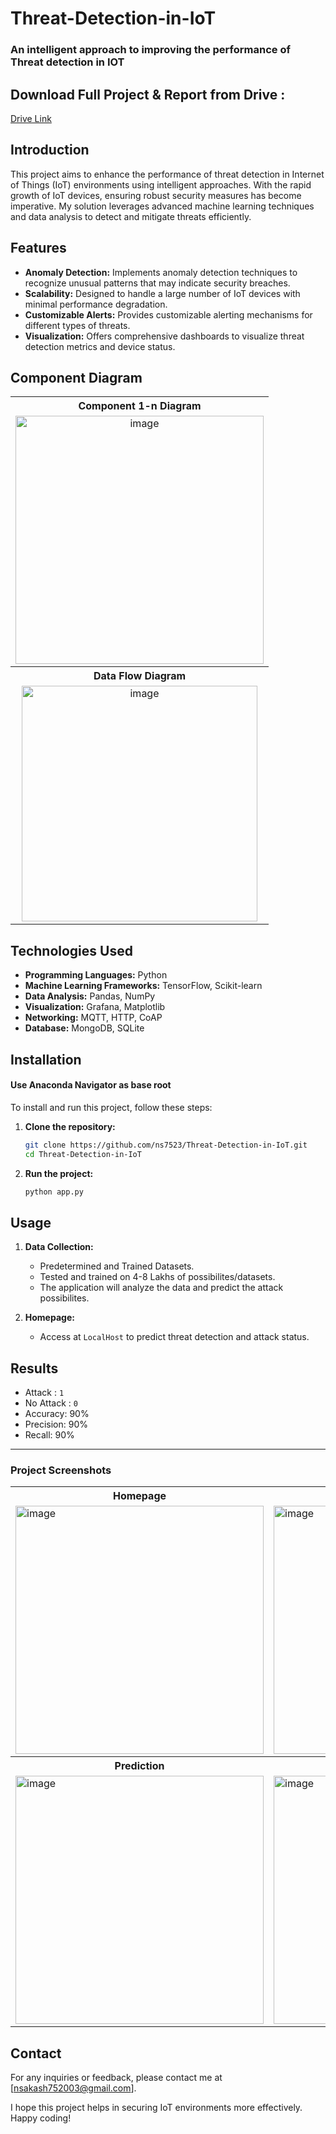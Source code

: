 # Threat-Detection-in-IoT
### An intelligent approach to improving the performance of Threat detection in IOT

## Download  Full Project & Report from Drive : 
  [Drive Link](https://drive.google.com/file/d/1JL_SB7ZA1FG9mH_b_VMA6hgqIiiG2FaW/view?usp=sharing)

## Introduction
This project aims to enhance the performance of threat detection in Internet of Things (IoT) environments using intelligent approaches. With the rapid growth of IoT devices, ensuring robust security measures has become imperative. My solution leverages advanced machine learning techniques and data analysis to detect and mitigate threats efficiently.

## Features
- **Anomaly Detection:** Implements anomaly detection techniques to recognize unusual patterns that may indicate security breaches.
- **Scalability:** Designed to handle a large number of IoT devices with minimal performance degradation.
- **Customizable Alerts:** Provides customizable alerting mechanisms for different types of threats.
- **Visualization:** Offers comprehensive dashboards to visualize threat detection metrics and device status.

## Component Diagram
<table>
  <tr>
    <th>Component 1-n Diagram</th>
  </tr>
  <tr>
    <td align="center"><img width="397" alt="image" src="https://github.com/user-attachments/assets/766100bd-8491-44d7-8314-8cc2cb683987"></td>
  </tr>
   <tr>
    <th>Data Flow Diagram</th>
  </tr>
  <tr>
    <td align="center"><img width="377" alt="image" src="https://github.com/user-attachments/assets/e0669f7e-c903-4baf-a1d9-c444ba54b49a"></td>
  </tr>
</table>

## Technologies Used
- **Programming Languages:** Python
- **Machine Learning Frameworks:** TensorFlow, Scikit-learn
- **Data Analysis:** Pandas, NumPy
- **Visualization:** Grafana, Matplotlib
- **Networking:** MQTT, HTTP, CoAP
- **Database:** MongoDB, SQLite

## Installation
#### Use Anaconda Navigator as base root
To install and run this project, follow these steps:
1. **Clone the repository:**
   ```bash
   git clone https://github.com/ns7523/Threat-Detection-in-IoT.git
   cd Threat-Detection-in-IoT
   ```
2. **Run the project:**
   ```bash
   python app.py
   ```

## Usage
1. **Data Collection:**
   - Predetermined and Trained Datasets.
   - Tested and trained on 4-8 Lakhs of possibilites/datasets.
   - The application will analyze the data and predict the attack possibilites.

2. **Homepage:**
   - Access at `LocalHost` to predict threat detection and attack status.

## Results 
- Attack : `1`
- No Attack : `0`
- Accuracy: 90%
- Precision: 90%
- Recall: 90%
  
---

### Project Screenshots
   <table>
     <tr>
       <th>Homepage</th>
       <th>Sign Up</th>
    </tr>
     <tr>
       <td><img width="397" alt="image" src="https://github.com/user-attachments/assets/8df55985-b390-4f56-a23f-460733d6f678"></td>
       <td><img width="397" alt="image" src="https://github.com/user-attachments/assets/f90ebb5e-ad77-4abc-9fed-04663f960256"></td>
     </tr>
    <tr>
       <th>Prediction</th>
       <th>Results</th>
     </tr>
     <tr>
       <td><img width="397" alt="image" src="https://github.com/user-attachments/assets/8021707d-c790-4686-b7bb-5d347fa563ce"></td>
       <td><img width="397" alt="image" src="https://github.com/user-attachments/assets/b05e5097-00b0-4fa0-a6ea-c8b6090b6fbd"></td>
     </tr>
   </table>

## Contact
For any inquiries or feedback, please contact me at [nsakash752003@gmail.com].


I hope this project helps in securing IoT environments more effectively. Happy coding!
